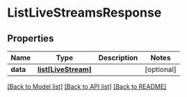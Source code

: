 # ListLiveStreamsResponse

## Properties
Name | Type | Description | Notes
------------ | ------------- | ------------- | -------------
**data** | [**list[LiveStream]**](LiveStream.md) |  | [optional] 

[[Back to Model list]](../README.md#documentation-for-models) [[Back to API list]](../README.md#documentation-for-api-endpoints) [[Back to README]](../README.md)


